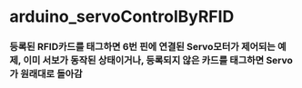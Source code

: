 # arduino_servoControlByRFID

### 등록된 RFID카드를 태그하면 6번 핀에 연결된 Servo모터가 제어되는 예제, 이미 서보가 동작된 상태이거나, 등록되지 않은 카드를 태그하면 Servo가 원래대로 돌아감
